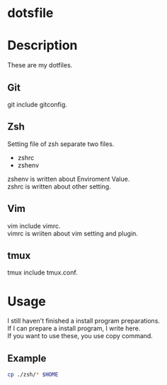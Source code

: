 dotsfile
===

# Description
These are my dotfiles.  

## Git
git include gitconfig.

## Zsh
Setting file of zsh separate two files.  

- zshrc  
- zshenv  

zshenv is written about Enviroment Value.  
zshrc is written about other setting.  

## Vim
vim include vimrc.  
vimrc is wriiten about vim setting and plugin.  

## tmux
tmux include tmux.conf.  

# Usage  
I still haven't finished a install program preparations.  
If I can prepare a install program, I write here.  
If you want to use these, you use copy command.  

## Example
``` zsh
cp ./zsh/* $HOME
```
